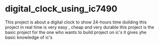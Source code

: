# digital_clock_using_ic7490
This project is about a digital clock to show 24-hours time
duilding this project in real time is very easy , cheap and very durable 
this project is the basic project for the one who wants to build project on ic's
it gives yhe basic knowledge of ic's 
